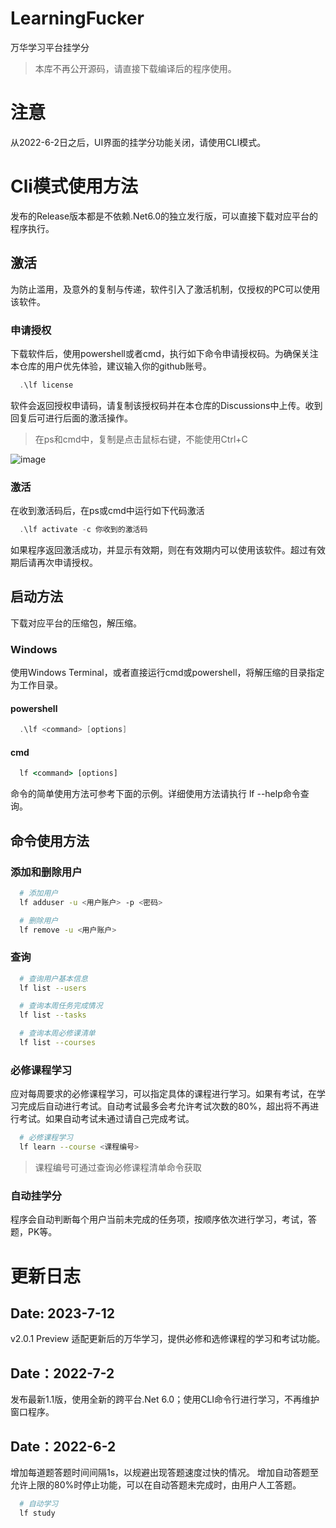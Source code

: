 # LearningFucker
万华学习平台挂学分

> 本库不再公开源码，请直接下载编译后的程序使用。

# 注意
从2022-6-2日之后，UI界面的挂学分功能关闭，请使用CLI模式。

# Cli模式使用方法
发布的Release版本都是不依赖.Net6.0的独立发行版，可以直接下载对应平台的程序执行。

## 激活
为防止滥用，及意外的复制与传递，软件引入了激活机制，仅授权的PC可以使用该软件。

### 申请授权

下载软件后，使用powershell或者cmd，执行如下命令申请授权码。为确保关注本仓库的用户优先体验，建议输入你的github账号。
``` powershell
  .\lf license
```
软件会返回授权申请码，请复制该授权码并在本仓库的Discussions中上传。收到回复后可进行后面的激活操作。  

> 在ps和cmd中，复制是点击鼠标右键，不能使用Ctrl+C


![image](https://github.com/LFTEC/LearningFucker/assets/39933692/ac5060ec-cf12-477a-a85e-dfbc8107f4ce)


### 激活
在收到激活码后，在ps或cmd中运行如下代码激活
``` powershell
  .\lf activate -c 你收到的激活码
```
如果程序返回激活成功，并显示有效期，则在有效期内可以使用该软件。超过有效期后请再次申请授权。


## 启动方法
下载对应平台的压缩包，解压缩。

### Windows
使用Windows Terminal，或者直接运行cmd或powershell，将解压缩的目录指定为工作目录。

#### powershell
```powershell
  .\lf <command> [options]
```

#### cmd
```cmd
  lf <command> [options]
```

命令的简单使用方法可参考下面的示例。详细使用方法请执行 lf --help命令查询。

## 命令使用方法
### 添加和删除用户
```bash
  # 添加用户
  lf adduser -u <用户账户> -p <密码>
```

```bash
  # 删除用户
  lf remove -u <用户账户>
```

### 查询

```bash
  # 查询用户基本信息
  lf list --users
```

```bash
  # 查询本周任务完成情况
  lf list --tasks
```

```bash
  # 查询本周必修课清单
  lf list --courses
```

### 必修课程学习
应对每周要求的必修课程学习，可以指定具体的课程进行学习。如果有考试，在学习完成后自动进行考试。自动考试最多会考允许考试次数的80%，超出将不再进行考试。如果自动考试未通过请自己完成考试。

```bash
  # 必修课程学习
  lf learn --course <课程编号>
```
> 课程编号可通过查询必修课程清单命令获取

### 自动挂学分
程序会自动判断每个用户当前未完成的任务项，按顺序依次进行学习，考试，答题，PK等。

# 更新日志
## Date: 2023-7-12
v2.0.1 Preview
适配更新后的万华学习，提供必修和选修课程的学习和考试功能。

## Date：2022-7-2
发布最新1.1版，使用全新的跨平台.Net 6.0；使用CLI命令行进行学习，不再维护窗口程序。

## Date：2022-6-2
增加每道题答题时间间隔1s，以规避出现答题速度过快的情况。
增加自动答题至允许上限的80%时停止功能，可以在自动答题未完成时，由用户人工答题。

```bash
  # 自动学习
  lf study
```

